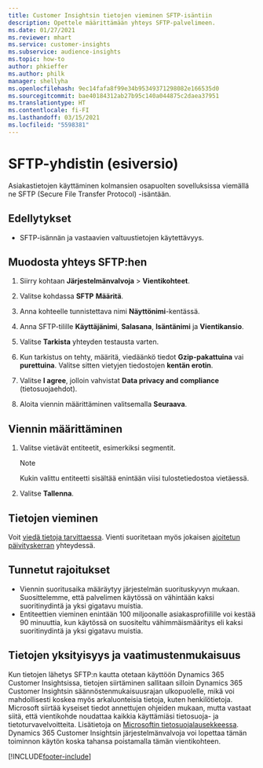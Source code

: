 ```yaml
---
title: Customer Insightsin tietojen vieminen SFTP-isäntiin
description: Opettele määrittämään yhteys SFTP-palvelimeen.
ms.date: 01/27/2021
ms.reviewer: mhart
ms.service: customer-insights
ms.subservice: audience-insights
ms.topic: how-to
author: phkieffer
ms.author: philk
manager: shellyha
ms.openlocfilehash: 9ec14fafa8f99e34b95349371298082e166535d0
ms.sourcegitcommit: bae40184312ab27b95c140a044875c2daea37951
ms.translationtype: HT
ms.contentlocale: fi-FI
ms.lasthandoff: 03/15/2021
ms.locfileid: "5598381"
---
```

# <a name="connector-for-sftp-preview"></a>SFTP-yhdistin (esiversio)

Asiakastietojen käyttäminen kolmansien osapuolten sovelluksissa viemällä ne SFTP (Secure File Transfer Protocol) -isäntään.

## <a name="prerequisites"></a>Edellytykset

- SFTP-isännän ja vastaavien valtuustietojen käytettävyys.

## <a name="connect-to-sftp"></a>Muodosta yhteys SFTP:hen

1. Siirry kohtaan **Järjestelmänvalvoja** > **Vientikohteet**.

1. Valitse kohdassa **SFTP** **Määritä**.

1. Anna kohteelle tunnistettava nimi **Näyttönimi**-kentässä.

1. Anna SFTP-tilille **Käyttäjänimi**, **Salasana**, **Isäntänimi** ja **Vientikansio**.

1. Valitse **Tarkista** yhteyden testausta varten.

1. Kun tarkistus on tehty, määritä, viedäänkö tiedot **Gzip-pakattuina** vai **purettuina**. Valitse sitten vietyjen tiedostojen **kentän erotin**.

1. Valitse **I agree**, jolloin vahvistat **Data privacy and compliance** (tietosuojaehdot).

1. Aloita viennin määrittäminen valitsemalla **Seuraava**.

## <a name="configure-the-export"></a>Viennin määrittäminen

1. Valitse vietävät entiteetit, esimerkiksi segmentit.

   > [!NOTE]
   > Kukin valittu entiteetti sisältää enintään viisi tulostetiedostoa vietäessä. 

1. Valitse **Tallenna**.

## <a name="export-the-data"></a>Tietojen vieminen

Voit [viedä tietoja tarvittaessa](export-destinations.md). Vienti suoritetaan myös jokaisen [ajoitetun päivityskerran](system.md#schedule-tab) yhteydessä.

## <a name="known-limitations"></a>Tunnetut rajoitukset

- Viennin suoritusaika määräytyy järjestelmän suorituskyvyn mukaan. Suosittelemme, että palvelimen käytössä on vähintään kaksi suoritinydintä ja yksi gigatavu muistia. 
- Entiteettien vieminen enintään 100 miljoonalle asiakasprofiilille voi kestää 90 minuuttia, kun käytössä on suositeltu vähimmäismääritys eli kaksi suoritinydintä ja yksi gigatavu muistia. 

## <a name="data-privacy-and-compliance"></a>Tietojen yksityisyys ja vaatimustenmukaisuus

Kun tietojen lähetys SFTP:n kautta otetaan käyttöön Dynamics 365 Customer Insightsissa, tietojen siirtäminen sallitaan silloin Dynamics 365 Customer Insightsin säännöstenmukaisuusrajan ulkopuolelle, mikä voi mahdollisesti koskea myös arkaluonteisia tietoja, kuten henkilötietoja. Microsoft siirtää kyseiset tiedot annettujen ohjeiden mukaan, mutta vastaat siitä, että vientikohde noudattaa kaikkia käyttämiäsi tietosuoja- ja tietoturvavelvoitteita. Lisätietoja on [Microsoftin tietosuojalausekkeessa](https://go.microsoft.com/fwlink/?linkid=396732).
Dynamics 365 Customer Insightsin järjestelmänvalvoja voi lopettaa tämän toiminnon käytön koska tahansa poistamalla tämän vientikohteen.


[!INCLUDE[footer-include](../includes/footer-banner.md)]